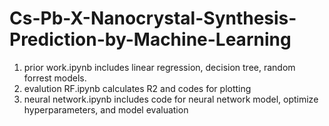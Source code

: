 # Cs-Pb-X-Nanocrystal-Synthesis-Prediction-by-Machine-Learning
1. prior work.ipynb includes linear regression, decision tree, random forrest models.
2. evalution RF.ipynb calculates R2 and codes for plotting
3. neural network.ipynb includes code for neural network model, optimize hyperparameters, and model evaluation 
